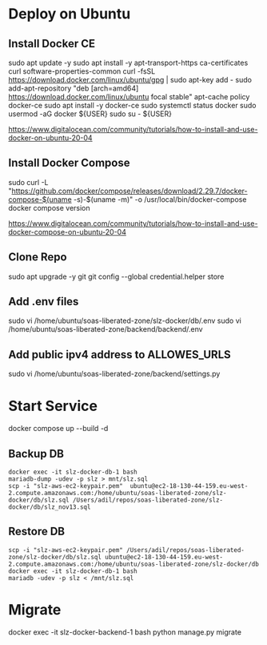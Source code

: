 # Deploy on Ubuntu


## Install Docker CE

sudo apt update -y
sudo apt install -y apt-transport-https ca-certificates curl software-properties-common
curl -fsSL https://download.docker.com/linux/ubuntu/gpg | sudo apt-key add -
sudo add-apt-repository "deb [arch=amd64] https://download.docker.com/linux/ubuntu focal stable"
apt-cache policy docker-ce
sudo apt install -y docker-ce
sudo systemctl status docker
sudo usermod -aG docker ${USER}
sudo su - ${USER}

https://www.digitalocean.com/community/tutorials/how-to-install-and-use-docker-on-ubuntu-20-04

## Install Docker Compose 

sudo curl -L "https://github.com/docker/compose/releases/download/2.29.7/docker-compose-$(uname -s)-$(uname -m)" -o /usr/local/bin/docker-compose
docker compose version

https://www.digitalocean.com/community/tutorials/how-to-install-and-use-docker-compose-on-ubuntu-20-04


## Clone Repo

sudo apt upgrade -y git
git config --global credential.helper store


## Add .env files

sudo vi /home/ubuntu/soas-liberated-zone/slz-docker/db/.env
sudo vi /home/ubuntu/soas-liberated-zone/backend/backend/.env

## Add public ipv4 address to ALLOWES_URLS

sudo vi /home/ubuntu/soas-liberated-zone/backend/settings.py


# Start Service

docker compose up --build -d

## Backup DB

```
docker exec -it slz-docker-db-1 bash
mariadb-dump -udev -p slz > mnt/slz.sql
scp -i "slz-aws-ec2-keypair.pem"  ubuntu@ec2-18-130-44-159.eu-west-2.compute.amazonaws.com:/home/ubuntu/soas-liberated-zone/slz-docker/db/slz.sql /Users/adil/repos/soas-liberated-zone/slz-docker/db/slz_nov13.sql
```
## Restore DB

```
scp -i "slz-aws-ec2-keypair.pem" /Users/adil/repos/soas-liberated-zone/slz-docker/db/slz.sql ubuntu@ec2-18-130-44-159.eu-west-2.compute.amazonaws.com:/home/ubuntu/soas-liberated-zone/slz-docker/db
docker exec -it slz-docker-db-1 bash
mariadb -udev -p slz < /mnt/slz.sql
```

# Migrate

docker exec -it slz-docker-backend-1 bash
python manage.py migrate

